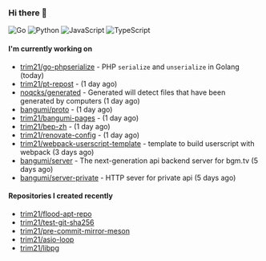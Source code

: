 ### Hi there 👋

![Go](https://img.shields.io/badge/go-%2300ADD8.svg?style=for-the-badge&logo=go&logoColor=white)
![Python](https://img.shields.io/badge/python-3670A0?style=for-the-badge&logo=python&logoColor=ffdd54)
![JavaScript](https://img.shields.io/badge/javascript-%23323330.svg?style=for-the-badge&logo=javascript&logoColor=%23F7DF1E)
![TypeScript](https://img.shields.io/badge/typescript-%23007ACC.svg?style=for-the-badge&logo=typescript&logoColor=white)

#### I'm currently working on

- [trim21/go-phpserialize](https://github.com/trim21/go-phpserialize) - PHP `serialize` and `unserialize` in Golang (today)
- [trim21/pt-repost](https://github.com/trim21/pt-repost) -  (1 day ago)
- [noqcks/generated](https://github.com/noqcks/generated) -  Generated will detect files that have been generated by computers (1 day ago)
- [bangumi/proto](https://github.com/bangumi/proto) -  (1 day ago)
- [trim21/bangumi-pages](https://github.com/trim21/bangumi-pages) -  (1 day ago)
- [trim21/bep-zh](https://github.com/trim21/bep-zh) -  (1 day ago)
- [trim21/renovate-config](https://github.com/trim21/renovate-config) -  (1 day ago)
- [trim21/webpack-userscript-template](https://github.com/trim21/webpack-userscript-template) - template to build userscript with webpack (3 days ago)
- [bangumi/server](https://github.com/bangumi/server) - The next-generation api backend server for bgm.tv (5 days ago)
- [bangumi/server-private](https://github.com/bangumi/server-private) - HTTP sever for private api (5 days ago)

#### Repositories I created recently

- [trim21/flood-apt-repo](https://github.com/trim21/flood-apt-repo)
- [trim21/test-git-sha256](https://github.com/trim21/test-git-sha256)
- [trim21/pre-commit-mirror-meson](https://github.com/trim21/pre-commit-mirror-meson)
- [trim21/asio-loop](https://github.com/trim21/asio-loop)
- [trim21/libpg](https://github.com/trim21/libpg)
